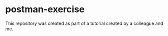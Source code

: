 # postman-exercise
This repository was created as part of a tutorial created by a colleague and me.
